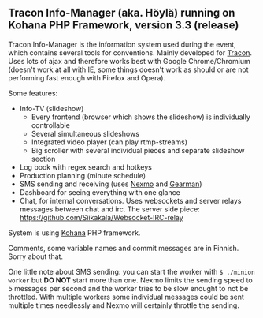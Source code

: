 ## Tracon Info-Manager (aka. Höylä) running on Kohana PHP Framework, version 3.3 (release)

Tracon Info-Manager is the information system used during the event, which contains several tools for conventions. Mainly developed for [Tracon](http://tracon.fi). Uses lots of ajax and therefore works best with Google Chrome/Chromium (doesn't work at all with IE, some things doesn't work as should or are not performing fast enough with Firefox and Opera).

Some features:
* Info-TV (slideshow)
	* Every frontend (browser which shows the slideshow) is individually controllable
	* Several simultaneous slideshows
	* Integrated video player (can play rtmp-streams)
	* Big scroller with several individual pieces and separate slideshow section
* Log book with regex search and hotkeys
* Production planning (minute schedule)
* SMS sending and receiving (uses [Nexmo](http://nexmo.com) and [Gearman](http://gearman.org/))
* Dashboard for seeing everything with one glance
* Chat, for internal conversations. Uses websockets and server relays messages between chat and irc. The server side piece: https://github.com/Siikakala/Websocket-IRC-relay

System is using [Kohana](http://kohanaframework.org/) PHP framework.


Comments, some variable names and commit messages are in Finnish. Sorry about that.


One little note about SMS sending: you can start the worker with `$ ./minion worker` but **DO NOT** start more than one. Nexmo limits the sending speed to 5 messages per second and the worker tries to be slow enought to not be throttled. With multiple workers some individual messages could be sent multiple times needlessly and Nexmo will certainly throttle the sending.